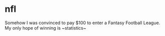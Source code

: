 # nfl
Somehow I was convinced to pay $100 to enter a Fantasy Football League. My only hope of winning is ~statistics~
